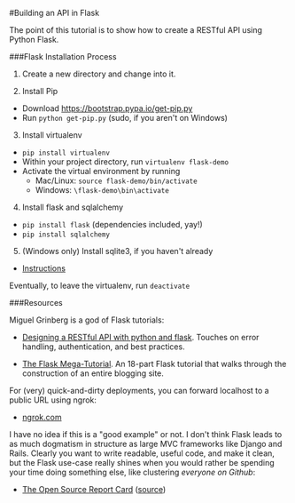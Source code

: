 #Building an API in Flask

The point of this tutorial is to show how to create a RESTful API using
Python Flask.

###Flask Installation Process

1. Create a new directory and change into it.

2. Install Pip

  - Download https://bootstrap.pypa.io/get-pip.py
  - Run ``python get-pip.py`` (sudo, if you aren't on Windows)
3. Install virtualenv

  - ``pip install virtualenv``
  - Within your project directory, run ``virtualenv flask-demo``
  - Activate the virtual environment by running 
    - Mac/Linux: ``source flask-demo/bin/activate``
    - Windows: ``\flask-demo\bin\activate``
4. Install flask and sqlalchemy

  - ``pip install flask`` (dependencies included, yay!)
  - ``pip install sqlalchemy``
5. (Windows only) Install sqlite3, if you haven't already

  - [Instructions](http://www.tutorialspoint.com/sqlite/sqlite_installation.htm)

Eventually, to leave the virtualenv, run ``deactivate``

###Resources

Miguel Grinberg is a god of Flask tutorials:

- [Designing a RESTful API with python and flask](http://blog.miguelgrinberg.com/post/designing-a-restful-api-with-python-and-flask). Touches on error handling, authentication, and best practices.

- [The Flask Mega-Tutorial](http://blog.miguelgrinberg.com/post/the-flask-mega-tutorial-part-i-hello-world). An 18-part Flask tutorial that walks through the construction of an entire blogging site.

For (very) quick-and-dirty deployments, you can forward localhost to a public
URL using ngrok:

- [ngrok.com](https://ngrok.com/)

I have no idea if this is a "good example" or not. I don't think Flask leads
to as much dogmatism in structure as large MVC frameworks like Django and Rails.
 Clearly you want to write readable, useful code, and make it clean, but the
 Flask use-case really shines when you would rather be spending your time
 doing something else, like clustering _everyone on Github_:

- [The Open Source Report Card](http://osrc.dfm.io/) ([source](https://github.com/dfm/osrc))
